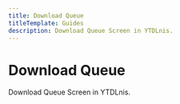 ```yaml
---
title: Download Queue
titleTemplate: Guides
description: Download Queue Screen in YTDLnis.
---
```


# Download Queue
Download Queue Screen in YTDLnis.
